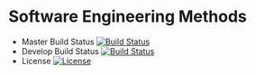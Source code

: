 # Software Engineering Methods

- Master Build Status [![Build Status](https://travis-ci.com/Sarevock/sem.svg?branch=main)](https://travis-ci.com/Sarevock/sem)
- Develop Build Status [![Build Status](https://travis-ci.com/Sarevock/sem.svg?branch=develop)](https://travis-ci.com/Sarevock/sem)
- License [![License](https://img.shields.io/badge/License-Apache%202.0-blue.svg)](https://opensource.org/licenses/Apache-2.0)